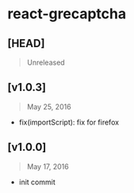 # react-grecaptcha

## [HEAD]
> Unreleased

## [v1.0.3]
> May 25, 2016

* fix(importScript): fix for firefox

## [v1.0.0]
> May 17, 2016

* init commit
